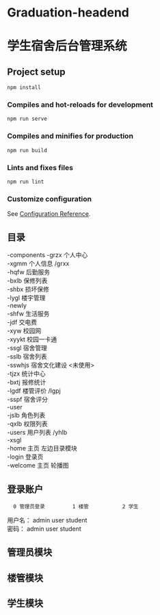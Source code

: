 # Graduation-headend
# 学生宿舍后台管理系统

## Project setup
```
npm install
```

### Compiles and hot-reloads for development
```
npm run serve
```

### Compiles and minifies for production
```
npm run build
```

### Lints and fixes files
```
npm run lint
```

### Customize configuration
See [Configuration Reference](https://cli.vuejs.org/config/).

## 目录
-components
      -grzx  个人中心  
            -xgmm  个人信息   /grxx  
      -hqfw  后勤服务  
            -bxlb  保修列表    
            -shbx  损坏保修  
      -lygl  楼宇管理  
            -newly    
      -shfw  生活服务  
            -jdf   交电费   
            -xyw   校园网  
            -xyykt  校园一卡通  
      -ssgl  宿舍管理  
            -sslb  宿舍列表  
            -sswhjs 宿舍文化建设    <未使用>  
      -tjzx  统计中心  
            -bxtj   报修统计  
            -lgdf   楼管评价    /lgpj       
            -sspf   宿舍评分  
      -user    
            -jslb   角色列表  
            -qxlb   权限列表  
            -users  用户列表    /yhlb  
      -xsgl  
            -home   主页 左边目录模块   
            -login   登录页  
            -welcome  主页  轮播图  

## 登录账户               
      0 管理员登录         1 楼管           2 学生          
用户名： admin             user            student            
密码：   admin             user            student    

## 管理员模块  

## 楼管模块  
## 学生模块  
